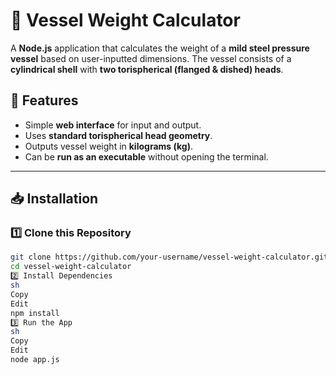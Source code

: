 # 🚀 Vessel Weight Calculator

A **Node.js** application that calculates the weight of a **mild steel pressure vessel** based on user-inputted dimensions. The vessel consists of a **cylindrical shell** with **two torispherical (flanged & dished) heads**.

## 📌 Features
- Simple **web interface** for input and output.
- Uses **standard torispherical head geometry**.
- Outputs vessel weight in **kilograms (kg)**.
- Can be **run as an executable** without opening the terminal.

---

## 📥 Installation

### 1️⃣ Clone this Repository  
```sh
git clone https://github.com/your-username/vessel-weight-calculator.git
cd vessel-weight-calculator
2️⃣ Install Dependencies
sh
Copy
Edit
npm install
3️⃣ Run the App
sh
Copy
Edit
node app.js
